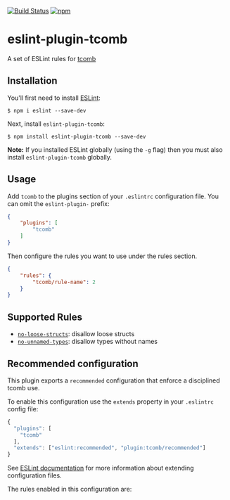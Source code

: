 [![Build Status](https://drone.our.buildo.io/api/badges/buildo/eslint-plugin-tcomb/status.svg)](https://drone.our.buildo.io/buildo/eslint-plugin-tcomb) [![npm](https://img.shields.io/npm/v/eslint-plugin-tcomb.svg?maxAge=2592000)](https://www.npmjs.com/package/eslint-plugin-tcomb)

# eslint-plugin-tcomb

A set of ESLint rules for [tcomb](https://github.com/gcanti/tcomb)

## Installation

You'll first need to install [ESLint](http://eslint.org):

```
$ npm i eslint --save-dev
```

Next, install `eslint-plugin-tcomb`:

```
$ npm install eslint-plugin-tcomb --save-dev
```

**Note:** If you installed ESLint globally (using the `-g` flag) then you must also install `eslint-plugin-tcomb` globally.

## Usage

Add `tcomb` to the plugins section of your `.eslintrc` configuration file. You can omit the `eslint-plugin-` prefix:

```json
{
    "plugins": [
        "tcomb"
    ]
}
```


Then configure the rules you want to use under the rules section.

```json
{
    "rules": {
        "tcomb/rule-name": 2
    }
}
```

## Supported Rules

* [`no-loose-structs`](docs/rules/no-loose-structs.md): disallow loose structs
* [`no-unnamed-types`](docs/rules/no-unnamed-types.md): disallow types without names

## Recommended configuration

This plugin exports a `recommended` configuration that enforce a disciplined tcomb use.

To enable this configuration use the `extends` property in your `.eslintrc` config file:

```js
{
  "plugins": [
    "tcomb"
  ],
  "extends": ["eslint:recommended", "plugin:tcomb/recommended"]
}
```

See [ESLint documentation](http://eslint.org/docs/user-guide/configuring#extending-configuration-files) for more information about extending configuration files.

The rules enabled in this configuration are:
